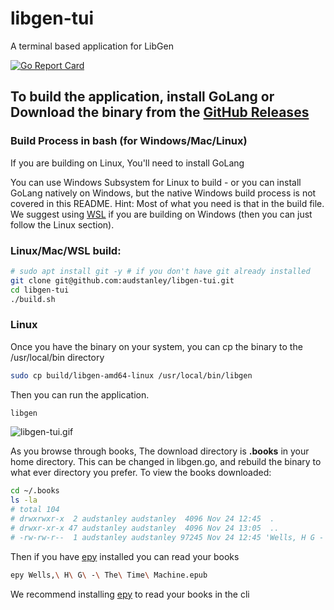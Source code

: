 # libgen-tui
A terminal based application for LibGen

[![Go Report Card](https://goreportcard.com/badge/github.com/audstanley/libgen-tui)](https://goreportcard.com/report/github.com/audstanley/libgen-tui)

## To build the application, install GoLang **or** Download the binary from the [GitHub Releases](https://github.com/audstanley/libgen-tui/releases)

### Build Process in bash (for Windows/Mac/Linux)

If you are building on Linux, You'll need to install GoLang 

You can use Windows Subsystem for Linux to build - or you can install GoLang natively on Windows, but the native Windows build process is not covered in this README. Hint: Most of what you need is that in the build file. We suggest using [WSL](https://docs.microsoft.com/en-us/windows/wsl/install) if you are building on Windows (then you can just follow the Linux section).

### Linux/Mac/WSL build:

```bash
# sudo apt install git -y # if you don't have git already installed
git clone git@github.com:audstanley/libgen-tui.git
cd libgen-tui
./build.sh
```

### Linux

Once you have the binary on your system, you can cp the binary to the /usr/local/bin directory

```bash
sudo cp build/libgen-amd64-linux /usr/local/bin/libgen
```

Then you can run the application.

```bash
libgen
```

![libgen-tui.gif](libgen-tui.gif)

As you browse through books, The download directory is **.books** in your home directory.  This can be changed in libgen.go, and rebuild the binary to what ever directory you prefer. 
To view the books downloaded:


```bash
cd ~/.books
ls -la
# total 104
# drwxrwxr-x  2 audstanley audstanley  4096 Nov 24 12:45  .
# drwxr-xr-x 47 audstanley audstanley  4096 Nov 24 13:05  ..
# -rw-rw-r--  1 audstanley audstanley 97245 Nov 24 12:45 'Wells, H G - The Time Machine.epub'

```

Then if you have [epy](https://github.com/wustho/epy) installed you can read your books

```bash
epy Wells,\ H\ G\ -\ The\ Time\ Machine.epub
```

We recommend installing [epy](https://github.com/wustho/epy) to read your books in the cli